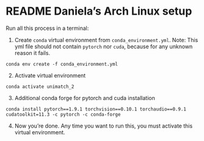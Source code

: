 # README Daniela’s Arch Linux setup
Run all this process in a terminal:
1. Create `conda` virtual environment from `conda_environment.yml`. Note: This yml file should not contain `pytorch` nor `cuda`, because for any unknown reason it fails.
```
conda env create -f conda_environment.yml
```
2. Activate virtual environment
```
conda activate unimatch_2
```
3. Additional conda forge for pytorch and cuda installation
```
conda install pytorch==1.9.1 torchvision==0.10.1 torchaudio==0.9.1 cudatoolkit=11.3 -c pytorch -c conda-forge
```
4. Now you’re done. Any time you want to run this, you must activate this virtual environment.